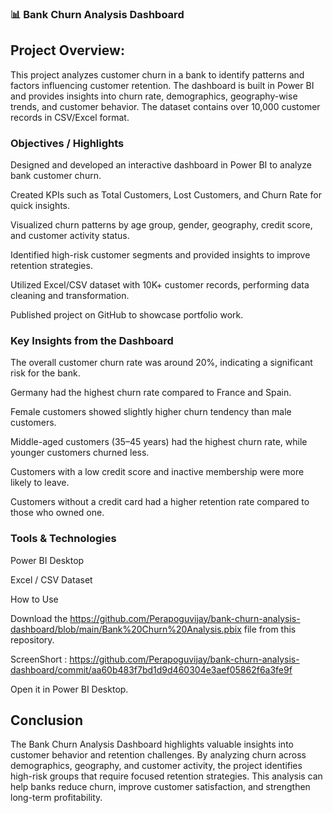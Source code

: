 ### 📊 Bank Churn Analysis Dashboard

## Project Overview:

This project analyzes customer churn in a bank to identify patterns and factors influencing customer retention. The dashboard is built in Power BI and provides insights into churn rate, demographics, geography-wise trends, and customer behavior. The dataset contains over 10,000 customer records in CSV/Excel format.

### Objectives / Highlights

Designed and developed an interactive dashboard in Power BI to analyze bank customer churn.

Created KPIs such as Total Customers, Lost Customers, and Churn Rate for quick insights.

Visualized churn patterns by age group, gender, geography, credit score, and customer activity status.

Identified high-risk customer segments and provided insights to improve retention strategies.

Utilized Excel/CSV dataset with 10K+ customer records, performing data cleaning and transformation.

Published project on GitHub to showcase portfolio work.

### Key Insights from the Dashboard

The overall customer churn rate was around 20%, indicating a significant risk for the bank.

Germany had the highest churn rate compared to France and Spain.

Female customers showed slightly higher churn tendency than male customers.

Middle-aged customers (35–45 years) had the highest churn rate, while younger customers churned less.

Customers with a low credit score and inactive membership were more likely to leave.

Customers without a credit card had a higher retention rate compared to those who owned one.

### Tools & Technologies

Power BI Desktop

Excel / CSV Dataset

How to Use

Download the https://github.com/Perapoguvijay/bank-churn-analysis-dashboard/blob/main/Bank%20Churn%20Analysis.pbix file from this repository.

ScreenShort : https://github.com/Perapoguvijay/bank-churn-analysis-dashboard/commit/aa60b483f7bd1d9d460304e3aef05862f6a3fe9f

Open it in Power BI Desktop.


## Conclusion
The Bank Churn Analysis Dashboard highlights valuable insights into customer behavior and retention challenges. By analyzing churn across demographics, geography, and customer activity, the project identifies high-risk groups that require focused retention strategies. This analysis can help banks reduce churn, improve customer satisfaction, and strengthen long-term profitability.
